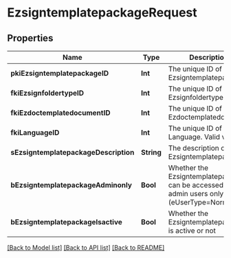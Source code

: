 # EzsigntemplatepackageRequest

## Properties
Name | Type | Description | Notes
------------ | ------------- | ------------- | -------------
**pkiEzsigntemplatepackageID** | **Int** | The unique ID of the Ezsigntemplatepackage | [optional] 
**fkiEzsignfoldertypeID** | **Int** | The unique ID of the Ezsignfoldertype. | 
**fkiEzdoctemplatedocumentID** | **Int** | The unique ID of the Ezdoctemplatedocument | [optional] 
**fkiLanguageID** | **Int** | The unique ID of the Language.  Valid values:  |Value|Description| |-|-| |1|French| |2|English| | 
**sEzsigntemplatepackageDescription** | **String** | The description of the Ezsigntemplatepackage | 
**bEzsigntemplatepackageAdminonly** | **Bool** | Whether the Ezsigntemplatepackage can be accessed by admin users only (eUserType&#x3D;Normal) | 
**bEzsigntemplatepackageIsactive** | **Bool** | Whether the Ezsigntemplatepackage is active or not | 

[[Back to Model list]](../README.md#documentation-for-models) [[Back to API list]](../README.md#documentation-for-api-endpoints) [[Back to README]](../README.md)


